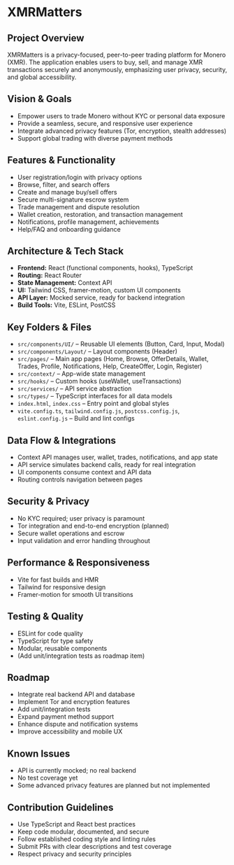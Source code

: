 # XMRMatters

## Project Overview
XMRMatters is a privacy-focused, peer-to-peer trading platform for Monero (XMR). The application enables users to buy, sell, and manage XMR transactions securely and anonymously, emphasizing user privacy, security, and global accessibility.

## Vision & Goals
- Empower users to trade Monero without KYC or personal data exposure
- Provide a seamless, secure, and responsive user experience
- Integrate advanced privacy features (Tor, encryption, stealth addresses)
- Support global trading with diverse payment methods

## Features & Functionality
- User registration/login with privacy options
- Browse, filter, and search offers
- Create and manage buy/sell offers
- Secure multi-signature escrow system
- Trade management and dispute resolution
- Wallet creation, restoration, and transaction management
- Notifications, profile management, achievements
- Help/FAQ and onboarding guidance

## Architecture & Tech Stack
- **Frontend:** React (functional components, hooks), TypeScript
- **Routing:** React Router
- **State Management:** Context API
- **UI:** Tailwind CSS, framer-motion, custom UI components
- **API Layer:** Mocked service, ready for backend integration
- **Build Tools:** Vite, ESLint, PostCSS

## Key Folders & Files
- `src/components/UI/` – Reusable UI elements (Button, Card, Input, Modal)
- `src/components/Layout/` – Layout components (Header)
- `src/pages/` – Main app pages (Home, Browse, OfferDetails, Wallet, Trades, Profile, Notifications, Help, CreateOffer, Login, Register)
- `src/context/` – App-wide state management
- `src/hooks/` – Custom hooks (useWallet, useTransactions)
- `src/services/` – API service abstraction
- `src/types/` – TypeScript interfaces for all data models
- `index.html`, `index.css` – Entry point and global styles
- `vite.config.ts`, `tailwind.config.js`, `postcss.config.js`, `eslint.config.js` – Build and lint configs

## Data Flow & Integrations
- Context API manages user, wallet, trades, notifications, and app state
- API service simulates backend calls, ready for real integration
- UI components consume context and API data
- Routing controls navigation between pages

## Security & Privacy
- No KYC required; user privacy is paramount
- Tor integration and end-to-end encryption (planned)
- Secure wallet operations and escrow
- Input validation and error handling throughout

## Performance & Responsiveness
- Vite for fast builds and HMR
- Tailwind for responsive design
- Framer-motion for smooth UI transitions

## Testing & Quality
- ESLint for code quality
- TypeScript for type safety
- Modular, reusable components
- (Add unit/integration tests as roadmap item)

## Roadmap
- Integrate real backend API and database
- Implement Tor and encryption features
- Add unit/integration tests
- Expand payment method support
- Enhance dispute and notification systems
- Improve accessibility and mobile UX

## Known Issues
- API is currently mocked; no real backend
- No test coverage yet
- Some advanced privacy features are planned but not implemented

## Contribution Guidelines
- Use TypeScript and React best practices
- Keep code modular, documented, and secure
- Follow established coding style and linting rules
- Submit PRs with clear descriptions and test coverage
- Respect privacy and security principles
